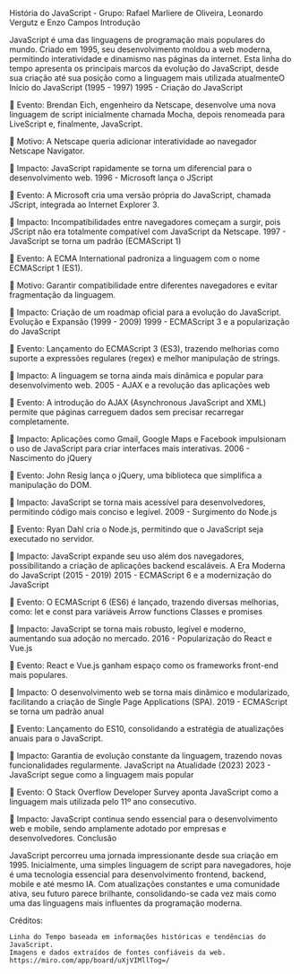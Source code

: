 História do JavaScript - Grupo: Rafael Marliere de Oliveira, Leonardo Vergutz e Enzo Campos
Introdução

JavaScript é uma das linguagens de programação mais populares do mundo. Criado em 1995, seu desenvolvimento moldou a web moderna, permitindo interatividade e dinamismo nas páginas da internet. Esta linha do tempo apresenta os principais marcos da evolução do JavaScript, desde sua criação até sua posição como a linguagem mais utilizada atualmenteO Início do JavaScript (1995 - 1997)
1995 - Criação do JavaScript

🔹 Evento: Brendan Eich, engenheiro da Netscape, desenvolve uma nova linguagem de script inicialmente chamada Mocha, depois renomeada para LiveScript e, finalmente, JavaScript.

🔹 Motivo: A Netscape queria adicionar interatividade ao navegador Netscape Navigator.

🔹 Impacto: JavaScript rapidamente se torna um diferencial para o desenvolvimento web.
1996 - Microsoft lança o JScript

🔹 Evento: A Microsoft cria uma versão própria do JavaScript, chamada JScript, integrada ao Internet Explorer 3.

🔹 Impacto: Incompatibilidades entre navegadores começam a surgir, pois JScript não era totalmente compatível com JavaScript da Netscape.
1997 - JavaScript se torna um padrão (ECMAScript 1)

🔹 Evento: A ECMA International padroniza a linguagem com o nome ECMAScript 1 (ES1).

🔹 Motivo: Garantir compatibilidade entre diferentes navegadores e evitar fragmentação da linguagem.

🔹 Impacto: Criação de um roadmap oficial para a evolução do JavaScript.
Evolução e Expansão (1999 - 2009)
1999 - ECMAScript 3 e a popularização do JavaScript

🔹 Evento: Lançamento do ECMAScript 3 (ES3), trazendo melhorias como suporte a expressões regulares (regex) e melhor manipulação de strings.

🔹 Impacto: A linguagem se torna ainda mais dinâmica e popular para desenvolvimento web.
2005 - AJAX e a revolução das aplicações web

🔹 Evento: A introdução do AJAX (Asynchronous JavaScript and XML) permite que páginas carreguem dados sem precisar recarregar completamente.

🔹 Impacto: Aplicações como Gmail, Google Maps e Facebook impulsionam o uso de JavaScript para criar interfaces mais interativas.
2006 - Nascimento do jQuery

🔹 Evento: John Resig lança o jQuery, uma biblioteca que simplifica a manipulação do DOM.

🔹 Impacto: JavaScript se torna mais acessível para desenvolvedores, permitindo código mais conciso e legível.
2009 - Surgimento do Node.js

🔹 Evento: Ryan Dahl cria o Node.js, permitindo que o JavaScript seja executado no servidor.

🔹 Impacto: JavaScript expande seu uso além dos navegadores, possibilitando a criação de aplicações backend escaláveis.
A Era Moderna do JavaScript (2015 - 2019)
2015 - ECMAScript 6 e a modernização do JavaScript

🔹 Evento: O ECMAScript 6 (ES6) é lançado, trazendo diversas melhorias, como:
let e const para variáveis
Arrow functions
Classes e promises

🔹 Impacto: JavaScript se torna mais robusto, legível e moderno, aumentando sua adoção no mercado.
2016 - Popularização do React e Vue.js

🔹 Evento: React e Vue.js ganham espaço como os frameworks front-end mais populares.

🔹 Impacto: O desenvolvimento web se torna mais dinâmico e modularizado, facilitando a criação de Single Page Applications (SPA).
2019 - ECMAScript se torna um padrão anual

🔹 Evento: Lançamento do ES10, consolidando a estratégia de atualizações anuais para o JavaScript.

🔹 Impacto: Garantia de evolução constante da linguagem, trazendo novas funcionalidades regularmente.
JavaScript na Atualidade (2023)
2023 - JavaScript segue como a linguagem mais popular

🔹 Evento: O Stack Overflow Developer Survey aponta JavaScript como a linguagem mais utilizada pelo 11º ano consecutivo.

🔹 Impacto: JavaScript continua sendo essencial para o desenvolvimento web e mobile, sendo amplamente adotado por empresas e desenvolvedores.
Conclusão

JavaScript percorreu uma jornada impressionante desde sua criação em 1995. Inicialmente, uma simples linguagem de script para navegadores, hoje é uma tecnologia essencial para desenvolvimento frontend, backend, mobile e até mesmo IA. Com atualizações constantes e uma comunidade ativa, seu futuro parece brilhante, consolidando-se cada vez mais como uma das linguagens mais influentes da programação moderna.

Créditos:

    Linha do Tempo baseada em informações históricas e tendências do JavaScript.
    Imagens e dados extraídos de fontes confiáveis da web.
    https://miro.com/app/board/uXjVIMllTog=/
